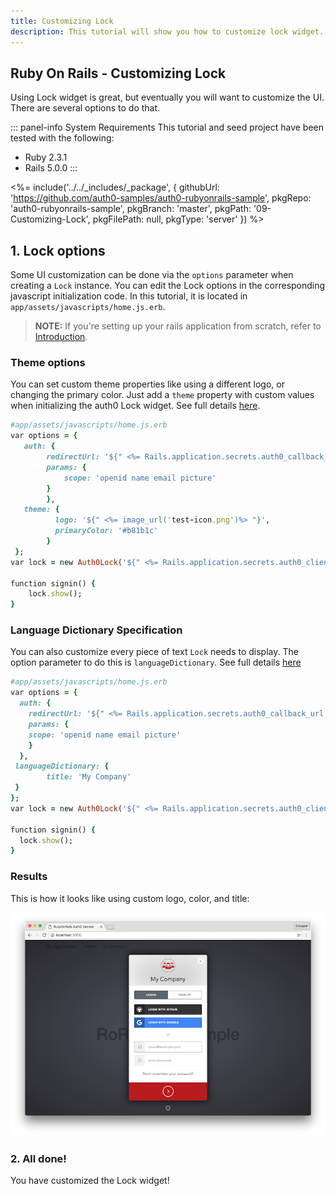 ```yaml
---
title: Customizing Lock
description: This tutorial will show you how to customize lock widget.
---
```


## Ruby On Rails - Customizing Lock
Using Lock widget is great, but eventually you will want to customize the UI. There are several options to do that.

::: panel-info System Requirements
This tutorial and seed project have been tested with the following:
* Ruby 2.3.1
* Rails 5.0.0
:::

<%= include('../../_includes/_package', {
  githubUrl: 'https://github.com/auth0-samples/auth0-rubyonrails-sample',
  pkgRepo: 'auth0-rubyonrails-sample',
  pkgBranch: 'master',
  pkgPath: '09-Customizing-Lock',
  pkgFilePath: null,
  pkgType: 'server'
}) %>

## 1. Lock options

Some UI customization can be done via the `options` parameter when creating a `Lock` instance. You can edit the Lock options in the corresponding javascript initialization code. In this tutorial, it is located in ```app/assets/javascripts/home.js.erb```.

> **NOTE:** If you're setting up your rails application from scratch, refer to [Introduction](/quickstart/webapp/rails/00-introduction).


### Theme options

You can set custom theme properties like using a different logo, or changing the primary color. Just add a `theme` property with custom values when initializing the auth0 Lock widget. See full details [here](/libraries/lock/v10/customization#theming-options).

```ruby
#app/assets/javascripts/home.js.erb
var options = {
   auth: {
		redirectUrl: '${" <%= Rails.application.secrets.auth0_callback_url %> "}',
		params: {
			scope: 'openid name email picture'
		}
        },
   theme: {
          logo: '${" <%= image_url('test-icon.png')%> "}',
          primaryColor: '#b81b1c'
        }
 };
var lock = new Auth0Lock('${" <%= Rails.application.secrets.auth0_client_id %> "}', '${" <%= Rails.application.secrets.auth0_domain %> "}', options);

function signin() {
	lock.show();
}
```

### Language Dictionary Specification

You can also customize every piece of text `Lock` needs to display. The option parameter to do this is `languageDictionary`.
See full details [here](/libraries/lock/v10/customization#languagedictionary-object-)

```ruby
#app/assets/javascripts/home.js.erb
var options = {
  auth: {
    redirectUrl: '${" <%= Rails.application.secrets.auth0_callback_url %> "}',
    params: {
	scope: 'openid name email picture'
    }
  },
 languageDictionary: {
        title: 'My Company'
 }
};
var lock = new Auth0Lock('${" <%= Rails.application.secrets.auth0_client_id %> "}', '${" <%= Rails.application.secrets.auth0_domain %> "}', options);

function signin() {
  lock.show();
}
```

### Results

This is how it looks like using custom logo, color, and title:

![Custom lock](/media/articles/server-platforms/rails/widget-custom-logo-color.png)

### 2. All done!

You have customized the Lock widget!
